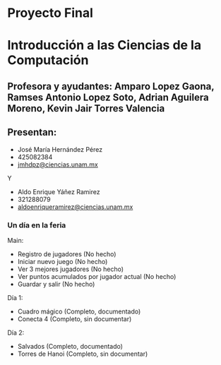 # Proyecto Final
# Introducción a las Ciencias de la Computación
## Profesora y ayudantes: Amparo Lopez Gaona, Ramses Antonio Lopez Soto, Adrian Aguilera Moreno, Kevin Jair Torres Valencia
## Presentan: 
- José María Hernández Pérez
- 425082384
- jmhdpz@ciencias.unam.mx

Y

- Aldo Enrique Yáñez Ramirez
- 321288079
- aldoenriqueramirez@ciencias.unam.mx

### Un día en la feria
Main:
- Registro de jugadores (No hecho)
- Iniciar nuevo juego (No hecho)
- Ver 3 mejores jugadores (No hecho)
- Ver puntos acumulados por jugador actual (No hecho)
- Guardar y salir (No hecho)

Día 1:
- Cuadro mágico (Completo, documentado)
- Conecta 4 (Completo, sin documentar)

Día 2:
- Salvados (Completo, documentado)
- Torres de Hanoi (Completo, sin documentar)
